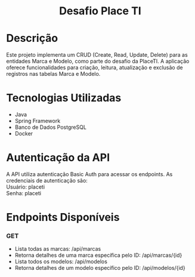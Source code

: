 <h1 align="center"> Desafio Place TI </h1>

# Descrição
Este projeto implementa um CRUD (Create, Read, Update, Delete) para as entidades Marca e Modelo, como parte do desafio da PlaceTI. A aplicação oferece funcionalidades para criação, leitura, atualização e exclusão de registros nas tabelas Marca e Modelo.

# Tecnologias Utilizadas
* Java
* Spring Framework
* Banco de Dados PostgreSQL
* Docker

# Autenticação da API

A API utiliza autenticação Basic Auth para acessar os endpoints. As credenciais de autenticação são: <br>
Usuário: placeti <br>
Senha: placeti <br>

# Endpoints Disponíveis

### GET
* Lista todas as marcas: /api/marcas
* Retorna detalhes de uma marca específica pelo ID: /api/marcas/{id}
* Lista todos os modelos: /api/modelos 
* Retorna detalhes de um modelo específico pelo ID: /api/modelos/{id} 
